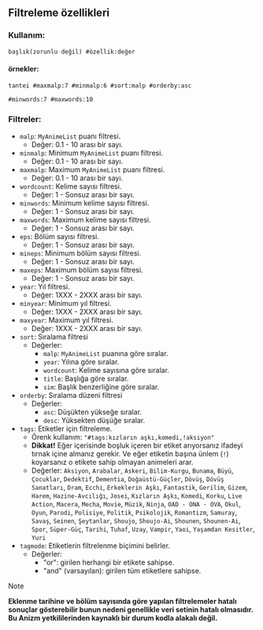 ## Filtreleme özellikleri

### Kullanım:
```
başlık(zorunlu değil) #özellik:değer
```
#### örnekler:
```
tantei #maxmalp:7 #minmalp:6 #sort:malp #orderby:asc
```
```
#minwords:7 #maxwords:10
```

### Filtreler:

- `malp`: `MyAnimeList` puanı filtresi.
  - Değer: 0.1 - 10 arası bir sayı.
- `minmalp`: Minimum `MyAnimeList` puanı filtresi.
  - Değer: 0.1 - 10 arası bir sayı.
- `maxmalp`: Maximum `MyAnimeList` puanı filtresi.
  - Değer: 0.1 - 10 arası bir sayı.
- `wordcount`: Kelime sayısı filtresi.
  - Değer: 1 - Sonsuz arası bir sayı.
- `minwords`: Minimum kelime sayısı filtresi.
  - Değer: 1 - Sonsuz arası bir sayı.
- `maxwords`: Maximum kelime sayısı filtresi.
  - Değer: 1 - Sonsuz arası bir sayı.
- `eps`: Bölüm sayısı filtresi.
  - Değer: 1 - Sonsuz arası bir sayı.
- `mineps`: Minimum bölüm sayısı filtresi.
  - Değer: 1 - Sonsuz arası bir sayı.
- `maxeps`: Maximum bölüm sayısı filtresi.
  - Değer: 1 - Sonsuz arası bir sayı.
- `year`: Yıl filtresi.
  - Değer: 1XXX - 2XXX arası bir sayı.
- `minyear`: Minimum yıl filtresi.
  - Değer: 1XXX - 2XXX arası bir sayı.
- `maxyear`: Maximum yıl filtresi.
  - Değer: 1XXX - 2XXX arası bir sayı.
- `sort`: Sıralama filtresi
  - Değerler:
    - `malp`: `MyAnimeList` puanına göre sıralar.
    - `year`: Yılına göre sıralar.
    - `wordcount`: Kelime sayısına göre sıralar.
    - `title`: Başlığa göre sıralar.
    - `sim`: Başlık benzerliğine göre sıralar.
- `orderby`: Sıralama düzeni filtresi
  - Değerler:
    - `asc`: Düşükten yükseğe sıralar.
    - `desc`: Yüksekten düşüğe sıralar.
- `tags`: Etiketler için filtreleme.
  - Örenk kullanım: `"#tags:kızların aşkı,komedi,!aksiyon"`
  - **Dikkat!** Eğer içerisinde boşluk içeren bir etiket arıyorsanız ifadeyi tırnak içine almanız gerekir. Ve eğer etiketin başına ünlem (`!`) koyarsanız o etikete sahip olmayan animeleri arar.
  - Değerler:
    `Aksiyon`, `Arabalar`, `Askeri`, `Bilim-Kurgu`, `Bunama`, `Büyü`, `Çocuklar`, `Dedektif`, `Dementia`, `Doğaüstü-Güçler`, `Dövüş`, `Dövüş Sanatları`, `Dram`, `Ecchi`, `Erkeklerin Aşkı`, `Fantastik`, `Gerilim`, `Gizem`, `Harem`, `Hazine-Avcılığı`, `Josei`, `Kızların Aşkı`, `Komedi`, `Korku`, `Live Action`, `Macera`, `Mecha`, `Movie`, `Müzik`, `Ninja`, `OAD - ONA - OVA`, `Okul`, `Oyun`, `Parodi`, `Polisiye`, `Politik`, `Psikolojik`, `Romantizm`, `Samuray`, `Savaş`, `Seinen`, `Şeytanlar`, `Shoujo`, `Shoujo-Ai`, `Shounen`, `Shounen-Ai`, `Spor`, `Süper-Güç`, `Tarihi`, `Tuhaf`, `Uzay`, `Vampir`, `Yaoi`, `Yaşamdan Kesitler`, `Yuri`
- `tagmode`: Etiketlerin filtrelenme biçimini belirler.
  - Değerler:
    - "or": girilen herhangi bir etikete sahipse.
    - "and" (varsayılan): girilen tüm etiketlere sahipse.

> [!NOTE]
> **Eklenme tarihine ve bölüm sayısında göre yapılan filtrelemeler hatalı sonuçlar gösterebilir bunun nedeni genellikle veri setinin hatalı olmasıdır. Bu Anizm yetkililerinden kaynaklı bir durum kodla alakalı değil.**

